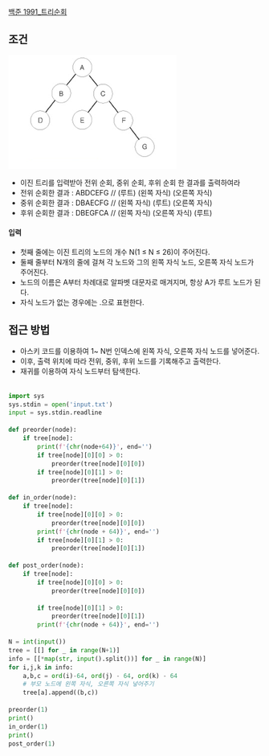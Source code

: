 
[백준 1991_트리순회](https://www.acmicpc.net/problem/1991)



## 조건

![](assets/Pasted%20image%2020221208204519.png)

- 이진 트리를 입력받아 전위 순회, 중위 순회, 후위 순회 한 결과를 출력하여라
- 전위 순회한 결과 : ABDCEFG // (루트) (왼쪽 자식) (오른쪽 자식)
- 중위 순회한 결과 : DBAECFG // (왼쪽 자식) (루트) (오른쪽 자식)
- 후위 순회한 결과 : DBEGFCA // (왼쪽 자식) (오른쪽 자식) (루트)



#### 입력

- 첫째 줄에는 이진 트리의 노드의 개수 N(1 ≤ N ≤ 26)이 주어진다. 
- 둘째 줄부터 N개의 줄에 걸쳐 각 노드와 그의 왼쪽 자식 노드, 오른쪽 자식 노드가 주어진다.
- 노드의 이름은 A부터 차례대로 알파벳 대문자로 매겨지며, 항상 A가 루트 노드가 된다. 
- 자식 노드가 없는 경우에는 .으로 표현한다.



## 접근 방법

- 아스키 코드를 이용하여 1~ N번 인덱스에 왼쪽 자식, 오른쪽 자식 노드를 넣어준다.
- 이후, 출력 위치에 따라 전위, 중위, 후위 노드를 기록해주고 출력한다.
- 재귀를 이용하여 자식 노드부터 탐색한다.


```python

import sys  
sys.stdin = open('input.txt')  
input = sys.stdin.readline  
  
def preorder(node):  
    if tree[node]:  
        print(f'{chr(node+64)}', end='')  
        if tree[node][0][0] > 0:  
            preorder(tree[node][0][0])  
        if tree[node][0][1] > 0:  
            preorder(tree[node][0][1])  
  
def in_order(node):  
    if tree[node]:  
        if tree[node][0][0] > 0:  
            preorder(tree[node][0][0])  
        print(f'{chr(node + 64)}', end='')  
        if tree[node][0][1] > 0:  
            preorder(tree[node][0][1])  
  
def post_order(node):  
    if tree[node]:  
        if tree[node][0][0] > 0:  
            preorder(tree[node][0][0])  
  
        if tree[node][0][1] > 0:  
            preorder(tree[node][0][1])  
        print(f'{chr(node + 64)}', end='')  
  
N = int(input())  
tree = [[] for _ in range(N+1)]  
info = [[*map(str, input().split())] for _ in range(N)]  
for i,j,k in info:  
    a,b,c = ord(i)-64, ord(j) - 64, ord(k) - 64  
    # 부모 노드에 왼쪽 자식, 오른쪽 자식 넣어주기  
    tree[a].append((b,c))  
  
preorder(1)  
print()  
in_order(1)  
print()  
post_order(1)

```